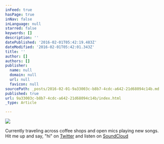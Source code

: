 ```yaml
---
inFeed: true
hasPage: true
inNav: false
inLanguage: null
starred: false
keywords: []
description: ''
datePublished: '2016-02-01T05:42:19.483Z'
dateModified: '2016-02-01T05:42:01.343Z'
title: ''
author: []
authors: []
publisher:
  name: null
  domain: null
  url: null
  favicon: null
sourcePath: _posts/2016-02-01-9a33003c-b8b7-4cdc-a642-21d68094c14b.md
published: true
url: 9a33003c-b8b7-4cdc-a642-21d68094c14b/index.html
_type: Article

---
```

![](https://the-grid-user-content.s3-us-west-2.amazonaws.com/4626f730-94b5-48ca-ac17-03c6ea211749.jpg)

Currently traveling across coffee shops and open mics playing new songs.   
Hit me up and say, "hi" on [Twitter][0] and listen on [SoundCloud][1]

[0]: twitter.com/joshzaldana
[1]: soundcloud.com/josh-zaldana